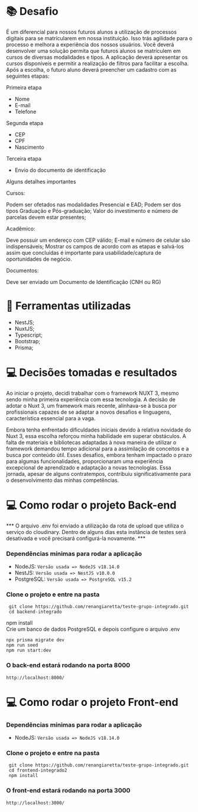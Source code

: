# :books: Desafio

É um diferencial para nossos futuros alunos a utilização de processos digitais para se matrícularem em nossa instituição. Isso trás agilidade para o processo e melhora a experiência dos nossos usuários.
Você deverá desenvolver uma solução permita que futuros alunos se matrículem em cursos de diversas modalidades e tipos.
A aplicação deverá apresentar os cursos disponíveis e permitir a realização de filtros para facilitar a escolha. Após a escolha, o futuro aluno deverá preencher um cadastro com as seguintes etapas:


Primeira etapa

- Nome
- E-mail
- Telefone


Segunda etapa

- CEP
- CPF
- Nascimento

Terceira etapa
- Envio do documento de identificação

Alguns detalhes importantes

Cursos:

Podem ser ofetados nas modalidades Presencial e EAD;
Podem ser dos tipos Graduação e Pós-graduação;
Valor do investimento e número de parcelas devem estar presentes;


Acadêmico:

Deve possuir um endereço com CEP válido;
E-mail e número de celular são indispensáveis;
Mostrar os campos de acordo com as etapas e salvá-los assim que concluídas é importante para usabilidade/captura de oportunidades de negócio.


Documentos:

Deve ser enviado um Documento de Identificação (CNH ou RG)

# :bookmark_tabs: Ferramentas utilizadas 

- NestJS;
- NuxtJS;
- Typescript;
- Bootstrap;
- Prisma;

# 💻 Decisões tomadas e resultados

Ao iniciar o projeto, decidi trabalhar com o framework NUXT 3, mesmo sendo minha primeira experiência com essa tecnologia. A decisão de adotar o Nuxt 3, um framework mais recente, alinhava-se à busca por profissionais capazes de se adaptar a novos desafios e linguagens, característica essencial para a vaga.

Embora tenha enfrentado dificuldades iniciais devido à relativa novidade do Nuxt 3, essa escolha reforçou minha habilidade em superar obstáculos. A falta de materiais e bibliotecas adaptadas à nova maneira de utilizar o framework demandou tempo adicional para a assimilação de conceitos e a busca por conteúdo útil. Esses desafios, embora tenham impactado o prazo para algumas funcionalidades, proporcionaram uma experiência excepcional de aprendizado e adaptação a novas tecnologias. Essa jornada, apesar de alguns contratempos, contribuiu significativamente para o desenvolvimento das minhas competências.


# 💻 Como rodar o projeto Back-end

*** O arquivo .env foi enviado a utilização da rota de upload que utiliza o serviço do cloudinary. Dentro de alguns dias esta instância de testes será desativada e você precisará configurá-la novamente. ***

### Dependências mínimas para rodar a aplicação
  - NodeJS: `Versão usada => NodeJS v18.14.0`
  - NestJS: `Versão usada => NestJS v10.0.0`
  - PostgreSQL: `Versão usada => PostgreSQL v15.2`

### Clone o projeto e entre na pasta
```
 git clone https://github.com/renangiaretta/teste-grupo-integrado.git
 cd backend-integrado
```
 npm install
<br>
 Crie um banco de dados PostgreSQL e depois configure o arquivo .env
```
npx prisma migrate dev
npm run seed
npm run start:dev
```
### O back-end estará rodando na porta 8000
```
http://localhost:8000/
```

# 💻 Como rodar o projeto Front-end

### Dependências mínimas para rodar a aplicação
  - NodeJS: `Versão usada => NodeJS v18.14.0`

### Clone o projeto e entre na pasta
```
 git clone https://github.com/renangiaretta/teste-grupo-integrado.git
 cd frontend-integrado2
 npm install
```
### O front-end estará rodando na porta 3000
```
http://localhost:3000/
```
